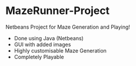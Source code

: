 # MazeRunner-Project
 Netbeans Project for Maze Generation and Playing!
 
  - Done using Java (Netbeans)
  - GUI with added images
  - Highly customisable Maze Generation
  - Completely Playable
